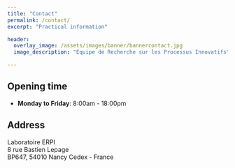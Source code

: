 ```yaml
---
title: "Contact"
permalink: /contact/
excerpt: "Practical information"

header:
  overlay_image: /assets/images/banner/bannercontact.jpg
  image_description: "Equipe de Recherche sur les Processus Innovatifs"

---
```


## Opening time

- **Monday to Friday**: 8:00am - 18:00pm 

## Address 

Laboratoire ERPI  
8 rue Bastien Lepage  
BP647, 54010 Nancy Cedex - France  

